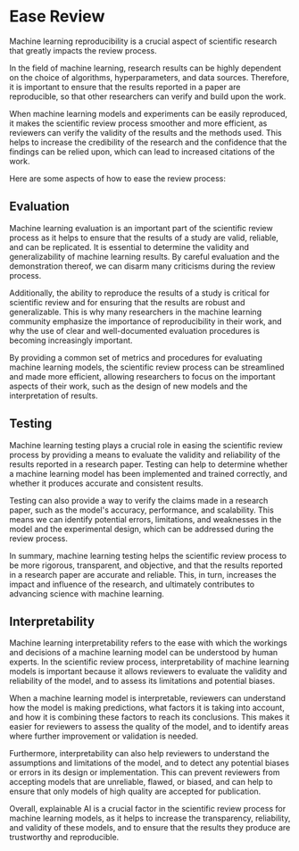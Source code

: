 # Ease Review

Machine learning reproducibility is a crucial aspect of scientific research that greatly impacts the review process. 

In the field of machine learning, research results can be highly dependent on the choice of algorithms, hyperparameters, and data sources. 
Therefore, it is important to ensure that the results reported in a paper are reproducible, so that other researchers can verify and build upon the work. 

When machine learning models and experiments can be easily reproduced, it makes the scientific review process smoother and more efficient, as reviewers can verify the validity of the results and the methods used. This helps to increase the credibility of the research and the confidence that the findings can be relied upon, which can lead to increased citations of the work.

Here are some aspects of how to ease the review process:

## Evaluation

Machine learning evaluation is an important part of the scientific review process as it helps to ensure that the results of a study are valid, reliable, and can be replicated. 
It is essential to determine the validity and generalizability of machine learning results. 
By careful evaluation and the demonstration thereof, we can disarm many criticisms during the review process.

Additionally, the ability to reproduce the results of a study is critical for scientific review and for ensuring that the results are robust and generalizable. 
This is why many researchers in the machine learning community emphasize the importance of reproducibility in their work, and why the use of clear and well-documented evaluation procedures is becoming increasingly important. 

By providing a common set of metrics and procedures for evaluating machine learning models, the scientific review process can be streamlined and made more efficient, allowing researchers to focus on the important aspects of their work, such as the design of new models and the interpretation of results.

## Testing

Machine learning testing plays a crucial role in easing the scientific review process by providing a means to evaluate the validity and reliability of the results reported in a research paper. 
Testing can help to determine whether a machine learning model has been implemented and trained correctly, and whether it produces accurate and consistent results.

Testing can also provide a way to verify the claims made in a research paper, such as the model's accuracy, performance, and scalability. 
This means we can identify potential errors, limitations, and weaknesses in the model and the experimental design, which can be addressed during the review process.

In summary, machine learning testing helps the scientific review process to be more rigorous, transparent, and objective, and that the results reported in a research paper are accurate and reliable. 
This, in turn, increases the impact and influence of the research, and ultimately contributes to advancing science with machine learning.

## Interpretability

Machine learning interpretability refers to the ease with which the workings and decisions of a machine learning model can be understood by human experts. 
In the scientific review process, interpretability of machine learning models is important because it allows reviewers to evaluate the validity and reliability of the model, and to assess its limitations and potential biases.

When a machine learning model is interpretable, reviewers can understand how the model is making predictions, what factors it is taking into account, and how it is combining these factors to reach its conclusions. 
This makes it easier for reviewers to assess the quality of the model, and to identify areas where further improvement or validation is needed.

Furthermore, interpretability can also help reviewers to understand the assumptions and limitations of the model, and to detect any potential biases or errors in its design or implementation. 
This can prevent reviewers from accepting models that are unreliable, flawed, or biased, and can help to ensure that only models of high quality are accepted for publication.

Overall, explainable AI is a crucial factor in the scientific review process for machine learning models, as it helps to increase the transparency, reliability, and validity of these models, and to ensure that the results they produce are trustworthy and reproducible.